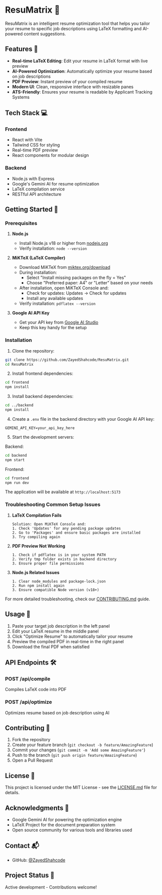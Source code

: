 # ResuMatrix 📄

ResuMatrix is an intelligent resume optimization tool that helps you tailor your resume to specific job descriptions using LaTeX formatting and AI-powered content suggestions.

## Features 🚀

- **Real-time LaTeX Editing**: Edit your resume in LaTeX format with live preview
- **AI-Powered Optimization**: Automatically optimize your resume based on job descriptions
- **PDF Preview**: Instant preview of your compiled resume
- **Modern UI**: Clean, responsive interface with resizable panes
- **ATS-Friendly**: Ensures your resume is readable by Applicant Tracking Systems

## Tech Stack 💻

### Frontend
- React with Vite
- Tailwind CSS for styling
- Real-time PDF preview
- React components for modular design

### Backend
- Node.js with Express
- Google's Gemini AI for resume optimization
- LaTeX compilation service
- RESTful API architecture

## Getting Started 🏁

### Prerequisites

1. **Node.js**
   - Install Node.js v18 or higher from [nodejs.org](https://nodejs.org/)
   - Verify installation: `node --version`

2. **MiKTeX (LaTeX Compiler)**
   - Download MiKTeX from [miktex.org/download](https://miktex.org/download)
   - During installation:
     - Select "Install missing packages on the fly = Yes"
     - Choose "Preferred paper: A4" or "Letter" based on your needs
   - After installation, open MiKTeX Console and:
     - Check for updates: Updates → Check for updates
     - Install any available updates
   - Verify installation: `pdflatex --version`

3. **Google AI API Key**
   - Get your API key from [Google AI Studio](https://makersuite.google.com/app/apikey)
   - Keep this key handy for the setup

### Installation

1. Clone the repository:
```bash
git clone https://github.com/ZayedShahcode/ResuMatrix.git
cd ResuMatrix
```

2. Install frontend dependencies:
```bash
cd frontend
npm install
```

3. Install backend dependencies:
```bash
cd ../backend
npm install
```

4. Create a `.env` file in the backend directory with your Google AI API key:
```env
GEMINI_API_KEY=your_api_key_here
```

5. Start the development servers:

Backend:
```bash
cd backend
npm start
```

Frontend:
```bash
cd frontend
npm run dev
```

The application will be available at `http://localhost:5173`

### Troubleshooting Common Setup Issues

1. **LaTeX Compilation Fails**
   ```
   Solution: Open MiKTeX Console and:
   1. Check 'Updates' for any pending package updates
   2. Go to 'Packages' and ensure basic packages are installed
   3. Try compiling again
   ```

2. **PDF Preview Not Working**
   ```
   1. Check if pdflatex is in your system PATH
   2. Verify tmp folder exists in backend directory
   3. Ensure proper file permissions
   ```

3. **Node.js Related Issues**
   ```
   1. Clear node_modules and package-lock.json
   2. Run npm install again
   3. Ensure compatible Node version (v18+)
   ```

For more detailed troubleshooting, check our [CONTRIBUTING.md](CONTRIBUTING.md) guide.

## Usage 📝

1. Paste your target job description in the left panel
2. Edit your LaTeX resume in the middle panel
3. Click "Optimize Resume" to automatically tailor your resume
4. Preview the compiled PDF in real-time in the right panel
5. Download the final PDF when satisfied

## API Endpoints 🛠️

### POST /api/compile
Compiles LaTeX code into PDF

### POST /api/optimize
Optimizes resume based on job description using AI

## Contributing 🤝

1. Fork the repository
2. Create your feature branch (`git checkout -b feature/AmazingFeature`)
3. Commit your changes (`git commit -m 'Add some AmazingFeature'`)
4. Push to the branch (`git push origin feature/AmazingFeature`)
5. Open a Pull Request

## License 📜

This project is licensed under the MIT License - see the [LICENSE.md](LICENSE.md) file for details.

## Acknowledgments 🙏

- Google Gemini AI for powering the optimization engine
- LaTeX Project for the document preparation system
- Open source community for various tools and libraries used

## Contact 📬

- GitHub: [@ZayedShahcode](https://github.com/ZayedShahcode)

## Project Status 🔄

Active development - Contributions welcome!